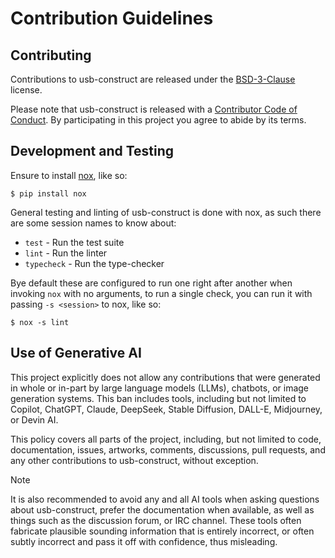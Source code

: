 # Contribution Guidelines

## Contributing

Contributions to usb-construct are released under the [BSD-3-Clause] license.

Please note that usb-construct is released with a [Contributor Code of Conduct]. By participating in this project you agree to abide by its terms.

## Development and Testing

Ensure to install [nox], like so:

```
$ pip install nox
```

General testing and linting of usb-construct is done with nox, as such there are some session names to know about:

* `test` - Run the test suite
* `lint` - Run the linter
* `typecheck` - Run the type-checker

Bye default these are configured to run one right after another when invoking `nox` with no arguments, to run a single check, you can run it with passing `-s <session>` to nox, like so:

```
$ nox -s lint
```

## Use of Generative AI

This project explicitly does not allow any contributions that were generated in whole or in-part by large language models (LLMs), chatbots, or image generation systems. This ban includes tools, including but not limited to Copilot, ChatGPT, Claude, DeepSeek, Stable Diffusion, DALL-E, Midjourney, or Devin AI.

This policy covers all parts of the project, including, but not limited to code, documentation, issues, artworks, comments, discussions, pull requests, and any other contributions to usb-construct, without exception.

> [!NOTE]
> It is also recommended to avoid any and all AI tools when asking questions about usb-construct,
> prefer the documentation when available, as well as things such as the discussion forum, or IRC channel.
> These tools often fabricate plausible sounding information that is entirely incorrect, or often subtly
> incorrect and pass it off with confidence, thus misleading.

[BSD-3-Clause]: ./LICENSE
[Contributor Code of Conduct]: ./CODE_OF_CONDUCT.md
[nox]: https://nox.thea.codes/

